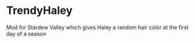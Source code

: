 # TrendyHaley
Mod for Stardew Valley which gives Haley a random hair color at the first day of a season

